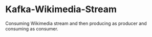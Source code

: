 # Kafka-Wikimedia-Stream
Consuming Wikimedia stream and then producing as producer and consuming as consumer.
